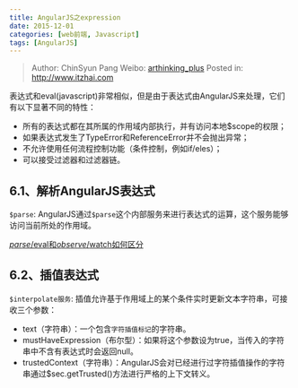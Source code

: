 ```yaml
---
title: AngularJS之expression
date: 2015-12-01
categories: [web前端, Javascript]
tags: [AngularJS]
---
```


> Author: ChinSyun Pang
> Weibo: [arthinking_plus](http://weibo.com/arthinkingplus)
> Posted in: http://www.itzhai.com

表达式和eval(javascript)非常相似，但是由于表达式由AngularJS来处理，它们有以下显著不同的特性：
* 所有的表达式都在其所属的作用域内部执行，并有访问本地$scope的权限；
* 如果表达式发生了TypeError和ReferenceError并不会抛出异常；
* 不允许使用任何流程控制功能（条件控制，例如if/eles）；
* 可以接受过滤器和过滤器链。

## 6.1、解析AngularJS表达式
`$parse`: AngularJS通过`$parse`这个内部服务来进行表达式的运算，这个服务能够访问当前所处的作用域。

[$parse/$eval和$observe/$watch如何区分](http://www.ngnice.com/posts/2314014da4eea8 "$parse/$eval和$observe/$watch如何区分")

## 6.2、插值表达式
`$interpolate服务`: 插值允许基于作用域上的某个条件实时更新文本字符串，可接收三个参数：
* text（字符串）：一个包含`字符插值标记`的字符串。
* mustHaveExpression（布尔型）：如果将这个参数设为true，当传入的字符串中不含有表达式时会返回null。
* trustedContext（字符串）：AngularJS会对已经进行过字符插值操作的字符串通过$sec.getTrusted()方法进行严格的上下文转义。





